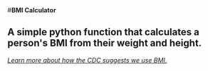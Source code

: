 #**BMI Calculator**
## A simple python function that calculates a person's BMI from their weight and height. ##

[_Learn more about how the CDC suggests we use BMI_.](https://www.cdc.gov/obesity/adult/defining.html)
